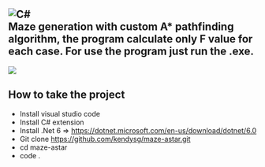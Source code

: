 ![C#](https://img.shields.io/badge/c%23-%23239120.svg?style=for-the-badge&logo=c-sharp&logoColor=white)</br>
Maze generation with custom A* pathfinding algorithm, the program calculate only F value for each case.
For use the program just run the .exe.
---
<img src="https://github.com/kendysg/maze-astar/blob/main/image/program.png"></img>

## How to take the project
- Install visual studio code
- Install C# extension
- Install .Net 6 => https://dotnet.microsoft.com/en-us/download/dotnet/6.0
- Git clone https://github.com/kendysg/maze-astar.git
- cd maze-astar
- code .
